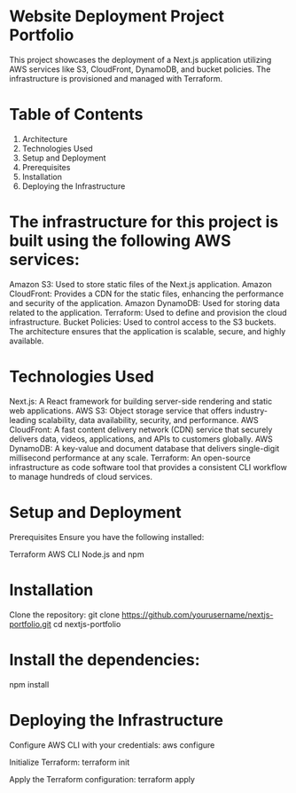 # Website Deployment Project Portfolio

This project showcases the deployment of a Next.js application utilizing AWS services like S3, CloudFront, DynamoDB, and bucket policies. The infrastructure is provisioned and managed with Terraform.

# Table of Contents

1. Architecture
2. Technologies Used
3. Setup and Deployment
4. Prerequisites
5. Installation
6. Deploying the Infrastructure


# The infrastructure for this project is built using the following AWS services:

Amazon S3: Used to store static files of the Next.js application.
Amazon CloudFront: Provides a CDN for the static files, enhancing the performance and security of the application.
Amazon DynamoDB: Used for storing data related to the application.
Terraform: Used to define and provision the cloud infrastructure.
Bucket Policies: Used to control access to the S3 buckets.
The architecture ensures that the application is scalable, secure, and highly available.

# Technologies Used

Next.js: A React framework for building server-side rendering and static web applications.
AWS S3: Object storage service that offers industry-leading scalability, data availability, security, and performance.
AWS CloudFront: A fast content delivery network (CDN) service that securely delivers data, videos, applications, and APIs to customers globally.
AWS DynamoDB: A key-value and document database that delivers single-digit millisecond performance at any scale.
Terraform: An open-source infrastructure as code software tool that provides a consistent CLI workflow to manage hundreds of cloud services.

# Setup and Deployment

Prerequisites
Ensure you have the following installed:

Terraform
AWS CLI
Node.js and npm

# Installation

Clone the repository:
git clone https://github.com/yourusername/nextjs-portfolio.git
cd nextjs-portfolio

# Install the dependencies:

npm install

# Deploying the Infrastructure

Configure AWS CLI with your credentials:
aws configure

Initialize Terraform:
terraform init

Apply the Terraform configuration:
terraform apply
